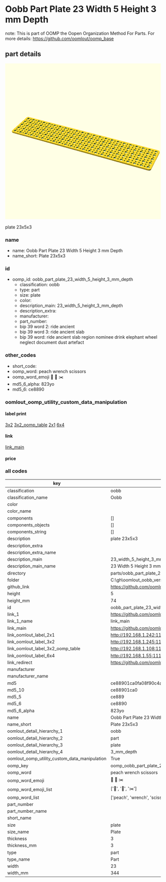 # Oobb Part Plate 23 Width 5 Height 3 mm Depth  

note: This is part of OOMP the Oopen Organization Method For Parts. For more details: https://github.com/oomlout/oomp_base

##  part details
  

[![](3dpr.png)](3dpr.png)

plate 23x5x3



### name
* name: Oobb Part Plate 23 Width 5 Height 3 mm Depth
* name_short: Plate 23x5x3 
### id
* oomp_id: oobb_part_plate_23_width_5_height_3_mm_depth
  * classification: oobb
  * type: part
  * size: plate
  * color: 
  * description_main: 23_width_5_height_3_mm_depth
  * description_extra: 
  * manufacturer: 
  * part_number: 
  * bip 39 word 2: ride ancient
  * bip 39 word 3: ride ancient slab
  * bip 39 word: ride ancient slab region nominee drink elephant wheel neglect document dust artefact

### other_codes
* short_code: 
* oomp_word: peach wrench scissors
* oomp_word_emoji :peach: :wrench: :scissors:
* md5_6_alpha: 823yo
* md5_6: ce8890






### oomlout_oomp_utility_custom_data_manipulation
#### label print
[3x2](http://192.168.1.245:1112/?label=oomp%20823yo)
[3x2_oomp_table](http://192.168.1.108:1112/?label=oomp%20823yo)
[2x1](http://192.168.1.242:1112/?label=oomp%20823yo)
[6x4](http://192.168.1.55:1112/?label=oomp%20823yo)    

#### link

[link_main](https://github.com/oomlout/oomlout_oobb_version_4_generated_parts/tree/main/navigation_oomp/oobb/part/plate/23_width_5_height_3_mm_depth/part)                              

#### price







### all codes 
| key | value |  
| --- | --- |  
| classification | oobb |  
| classification_name | Oobb |  
| color |  |  
| color_name |  |  
| components | [] |  
| components_objects | [] |  
| components_string | [] |  
| description | plate 23x5x3 |  
| description_extra |  |  
| description_extra_name |  |  
| description_main | 23_width_5_height_3_mm_depth |  
| description_main_name | 23 Width 5 Height 3 mm Depth |  
| directory | parts/oobb_part_plate_23_width_5_height_3_mm_depth |  
| folder | C:\gh\oomlout_oobb_version_4_generated_parts\parts\oobb_part_plate_23_width_5_height_3_mm_depth |  
| github_link | https://github.com/oomlout/oomlout_oomp_part_src/tree/main/parts/oobb_part_plate_23_width_5_height_3_mm_depth |  
| height | 5 |  
| height_mm | 74 |  
| id | oobb_part_plate_23_width_5_height_3_mm_depth |  
| link_1 | https://github.com/oomlout/oomlout_oobb_version_4_generated_parts/tree/main/navigation_oomp/oobb/part/plate/23_width_5_height_3_mm_depth/part |  
| link_1_name | link_main |  
| link_main | https://github.com/oomlout/oomlout_oobb_version_4_generated_parts/tree/main/navigation_oomp/oobb/part/plate/23_width_5_height_3_mm_depth/part |  
| link_oomlout_label_2x1 | http://192.168.1.242:1112/?label=oomp%20823yo |  
| link_oomlout_label_3x2 | http://192.168.1.245:1112/?label=oomp%20823yo |  
| link_oomlout_label_3x2_oomp_table | http://192.168.1.108:1112/?label=oomp%20823yo |  
| link_oomlout_label_6x4 | http://192.168.1.55:1112/?label=oomp%20823yo |  
| link_redirect | https://github.com/oomlout/oomlout_oobb_version_4_generated_parts/tree/main/parts/oobb_plate_23_05_03 |  
| manufacturer |  |  
| manufacturer_name |  |  
| md5 | ce88901ca0fa08f90c4afb4995c225cb |  
| md5_10 | ce88901ca0 |  
| md5_5 | ce889 |  
| md5_6 | ce8890 |  
| md5_6_alpha | 823yo |  
| name | Oobb Part Plate 23 Width 5 Height 3 mm Depth |  
| name_short | Plate 23x5x3  |  
| oomlout_detail_hierarchy_1 | oobb |  
| oomlout_detail_hierarchy_2 | part |  
| oomlout_detail_hierarchy_3 | plate |  
| oomlout_detail_hierarchy_4 | 3_mm_depth |  
| oomlout_oomp_utility_custom_data_manipulation | True |  
| oomp_key | oomp_oobb_part_plate_23_width_5_height_3_mm_depth |  
| oomp_word | peach wrench scissors |  
| oomp_word_emoji | :peach: :wrench: :scissors: |  
| oomp_word_emoji_list | [':peach:', ':wrench:', ':scissors:'] |  
| oomp_word_list | ['peach', 'wrench', 'scissors'] |  
| part_number |  |  
| part_number_name |  |  
| short_name |  |  
| size | plate |  
| size_name | Plate |  
| thickness | 3 |  
| thickness_mm | 3 |  
| type | part |  
| type_name | Part |  
| width | 23 |  
| width_mm | 344 |  
